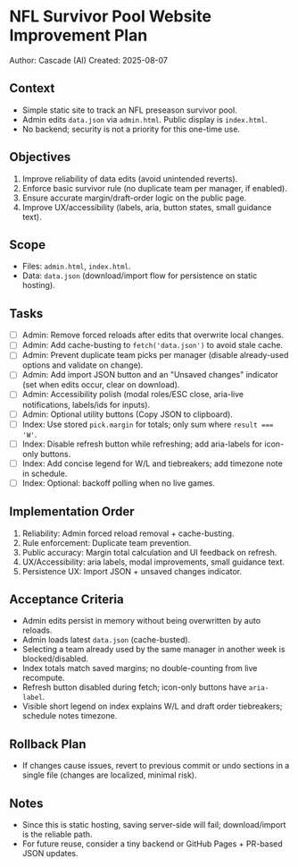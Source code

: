 # NFL Survivor Pool Website Improvement Plan

Author: Cascade (AI)
Created: 2025-08-07

## Context
- Simple static site to track an NFL preseason survivor pool.
- Admin edits `data.json` via `admin.html`. Public display is `index.html`.
- No backend; security is not a priority for this one-time use.

## Objectives
1) Improve reliability of data edits (avoid unintended reverts).
2) Enforce basic survivor rule (no duplicate team per manager, if enabled).
3) Ensure accurate margin/draft-order logic on the public page.
4) Improve UX/accessibility (labels, aria, button states, small guidance text).

## Scope
- Files: `admin.html`, `index.html`.
- Data: `data.json` (download/import flow for persistence on static hosting).

## Tasks
- [ ] Admin: Remove forced reloads after edits that overwrite local changes.
- [ ] Admin: Add cache-busting to `fetch('data.json')` to avoid stale cache.
- [ ] Admin: Prevent duplicate team picks per manager (disable already-used options and validate on change).
- [ ] Admin: Add import JSON button and an "Unsaved changes" indicator (set when edits occur, clear on download).
- [ ] Admin: Accessibility polish (modal roles/ESC close, aria-live notifications, labels/ids for inputs).
- [ ] Admin: Optional utility buttons (Copy JSON to clipboard).
- [ ] Index: Use stored `pick.margin` for totals; only sum where `result === 'W'`.
- [ ] Index: Disable refresh button while refreshing; add aria-labels for icon-only buttons.
- [ ] Index: Add concise legend for W/L and tiebreakers; add timezone note in schedule.
- [ ] Index: Optional: backoff polling when no live games.

## Implementation Order
1) Reliability: Admin forced reload removal + cache-busting.
2) Rule enforcement: Duplicate team prevention.
3) Public accuracy: Margin total calculation and UI feedback on refresh.
4) UX/Accessibility: aria labels, modal improvements, small guidance text.
5) Persistence UX: Import JSON + unsaved changes indicator.

## Acceptance Criteria
- Admin edits persist in memory without being overwritten by auto reloads.
- Admin loads latest `data.json` (cache-busted).
- Selecting a team already used by the same manager in another week is blocked/disabled.
- Index totals match saved margins; no double-counting from live recompute.
- Refresh button disabled during fetch; icon-only buttons have `aria-label`.
- Visible short legend on index explains W/L and draft order tiebreakers; schedule notes timezone.

## Rollback Plan
- If changes cause issues, revert to previous commit or undo sections in a single file (changes are localized, minimal risk).

## Notes
- Since this is static hosting, saving server-side will fail; download/import is the reliable path.
- For future reuse, consider a tiny backend or GitHub Pages + PR-based JSON updates.
